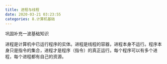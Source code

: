 ```yaml
---
title: 进程与线程
date: 2020-03-21 03:23:55
categories: 8.计算机基础
---
```


巩固补充一波基础知识
<!-- more -->

进程是计算机中已运行程序的实体。进程是线程的容器，进程本身不运行。程序本身只是指令的集合，进程才是程序（指令）的真正运行。每个程序可以有多个进程，每个进程都有自己的资源。


